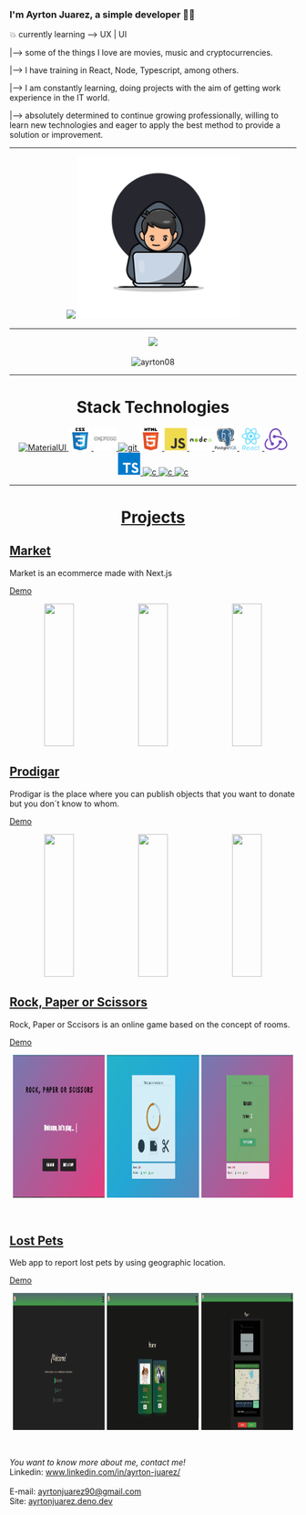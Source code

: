 ### I'm Ayrton Juarez, a simple developer 👨‍💻

💥 currently learning -->  UX | UI 

|--> some of the things I love are movies, music and cryptocurrencies.

|--> I have training in React, Node, Typescript, among others.

|--> I am constantly learning, doing projects with the aim of getting work experience in the IT world.

|--> absolutely determined to continue growing professionally, willing to learn new technologies and eager to apply the best method to provide a solution or improvement.
  
<p  align="center">

</p>

****
<p align="center">
<img src='https://github-readme-stats.vercel.app/api/top-langs/?username=ayrton08&theme=tokyonight' />
  <img src='https://raw.githubusercontent.com/ayrton08/ayrton08/main/dev.gif' width="285" height="285"/>
</p>

****
<p align="center">
<img src='https://github-readme-stats.vercel.app/api?username=ayrton08&show_icons=true&theme=tokyonight' />
</p>

<p align="center"><img align="center" src="https://github-readme-streak-stats.herokuapp.com/?user=ayrton08&theme=dark&background=0d1117&date_format=M%20j%5B%2C%20Y%5D" alt="ayrton08" /></p>

****

<h1 align="center"> Stack Technologies </h1>

<p align="center"> <a href="https://mui.com/" target="_blank"> <img src="https://user-images.githubusercontent.com/58791994/181413029-2fa2600b-c7a5-4270-a09a-eac363e18077.png" alt="MaterialUI" width="40" height="40"/> </a>  </a> <a href="https://www.w3schools.com/css/" target="_blank"> <img src="https://raw.githubusercontent.com/devicons/devicon/master/icons/css3/css3-original-wordmark.svg" alt="css3" width="40" height="40"/> </a> <a href="https://expressjs.com" target="_blank"> <img src="https://raw.githubusercontent.com/devicons/devicon/master/icons/express/express-original-wordmark.svg" alt="express" width="40" height="40"/> </a>  </a> <a href="https://git-scm.com/" target="_blank"> <img src="https://www.vectorlogo.zone/logos/git-scm/git-scm-icon.svg" alt="git" width="40" height="40"/> </a> <a href="https://www.w3.org/html/" target="_blank"> <img src="https://raw.githubusercontent.com/devicons/devicon/master/icons/html5/html5-original-wordmark.svg" alt="html5" width="40" height="40"/> </a> <a href="https://developer.mozilla.org/en-US/docs/Web/JavaScript" target="_blank"> <img src="https://raw.githubusercontent.com/devicons/devicon/master/icons/javascript/javascript-original.svg" alt="javascript" width="40" height="40"/> </a> <a href="https://nodejs.org" target="_blank"> <img src="https://raw.githubusercontent.com/devicons/devicon/master/icons/nodejs/nodejs-original-wordmark.svg" alt="nodejs" width="40" height="40"/> </a> <a href="https://www.postgresql.org" target="_blank"> <img src="https://raw.githubusercontent.com/devicons/devicon/master/icons/postgresql/postgresql-original-wordmark.svg" alt="postgresql" width="40" height="40"/> </a> <a href="https://reactjs.org/" target="_blank"> <img src="https://raw.githubusercontent.com/devicons/devicon/master/icons/react/react-original-wordmark.svg" alt="react" width="40" height="40"/> </a>  <a href="https://redux.js.org" target="_blank"> <img src="https://raw.githubusercontent.com/devicons/devicon/master/icons/redux/redux-original.svg" alt="redux" width="40" height="40"/> </a> <a href="https://www.typescriptlang.org/" target="_blank"> <img src="https://raw.githubusercontent.com/devicons/devicon/master/icons/typescript/typescript-original.svg" alt="typescript" width="40" height="40"/> </a> <a href="https://sequelize.org/" target="_blank"> <img src="https://user-images.githubusercontent.com/58791994/181413855-b4e51890-cd64-405e-9c64-6f6f87d65f35.png" alt="c" width="40" height="40"/> </a> <a href="https://github.com/" target="_blank"> <img src="https://user-images.githubusercontent.com/58791994/181414029-347e486c-cd9e-487d-99a2-5fa2f2f8bd6f.png" alt="c" width="40" height="40"/> </a> <a href="https://nextjs.org/" target="_blank"> <img src="https://encrypted-tbn0.gstatic.com/images?q=tbn:ANd9GcTn56SnWHLJgY3sVt4LDvMFEQIdeEUnBZun3Z7-tUjFoPCYAS9rHopKcl-slO-t1aH45hI&usqp=CAU" alt="c" width="40" height="40"/>  </p>

<hr/>

<h1 align="center"> Projects </h1>



## <a href="https://github.com/ayrton08/e-commerce_front" target="_blank">Market</a>
<p>Market is an ecommerce made with Next.js</p> 

[Demo](https://aj-market.vercel.app/)

<p align="center">
<img  src="https://res.cloudinary.com/apx-m7-dwf/image/upload/v1677792751/ecommerce_preview/Screenshot_from_2023-03-02_18-29-20_owv77c.png" width="32%" height='250px'>
<img  src="https://res.cloudinary.com/apx-m7-dwf/image/upload/v1677792748/ecommerce_preview/Screenshot_from_2023-03-02_18-30-50_ywnteb.png" width="32%" height='250px'>
<img  src="https://res.cloudinary.com/apx-m7-dwf/image/upload/v1677792747/ecommerce_preview/Screenshot_from_2023-03-02_18-31-08_bqj7sd.png" width="32%" height='250px'>
</p>

## <a href="https://github.com/ayrton08/prodigar" target="_blank">Prodigar</a>
<p>Prodigar is the place where you can publish objects that you want to donate but you don´t know to whom.</p> 

[Demo](https://prodigar.vercel.app/)

<p align="center">
<img  src="https://res.cloudinary.com/apx-m7-dwf/image/upload/v1676317126/portfolio/Screenshot_from_2023-02-13_16-34-50_bjcy49.png" width="32%" height='250px'>
<img  src="https://res.cloudinary.com/apx-m7-dwf/image/upload/v1676317126/portfolio/Screenshot_from_2023-02-13_16-35-57_lf89az.png" width="32%" height='250px'>
<img  src="https://res.cloudinary.com/apx-m7-dwf/image/upload/v1676317127/portfolio/Screenshot_from_2023-02-13_16-35-49_qhol7t.png" width="32%" height='250px'>
</p>




## <a href="https://github.com/ayrton08/rock-raper-scissors__react" target="_blank">Rock, Paper or Scissors</a>
<p>Rock, Paper or Sccisors is an online game based on the concept of rooms.</p> 

[Demo](https://rock-paper-scissors-ayrton.vercel.app/)

<p align="center">
<img  src="https://raw.githubusercontent.com/ayrton08/Rock-Paper-or-Scissors-react-version-/main/public/1.jpeg" width="32%" height='250px'>
<img  src="https://raw.githubusercontent.com/ayrton08/Rock-Paper-or-Scissors-react-version-/main/public/3.jpeg" width="32%" height='250px'>
<img  src="https://raw.githubusercontent.com/ayrton08/Rock-Paper-or-Scissors-react-version-/main/public/4.jpeg" width="32%" height='250px'>
</p>



<br/>

## <a href="https://github.com/ayrton08/lost-pets__react" target="_blank">Lost Pets</a>
<p>Web app to report lost pets by using geographic location.</p>

[Demo](https://apx-dwf-m8.firebaseapp.com/)

<p align="center" width="100%">
<img  src="https://github.com/ayrton08/lost-pets__react/blob/main/assets/p1_2.png" width="32%" height='240px'>
<img  src="https://raw.githubusercontent.com/ayrton08/lost-pets__react/main/assets/p1_1.png" width="32%" height='240px'>
<img  src="https://raw.githubusercontent.com/ayrton08/lost-pets__react/main/assets/p1_4.png" width="32%" height='240px'>
</p>



<br/>

*You want to know more about me, contact me!*
<br/>
Linkedin: <a href="https://www.linkedin.com/in/ayrton-juarez/">www.linkedin.com/in/ayrton-juarez/</a> <br/>
<br/>
E-mail: ayrtonjuarez90@gmail.com <br/>
Site: [ayrtonjuarez.deno.dev](https://ayrtonjuarez.deno.dev) <br/>

